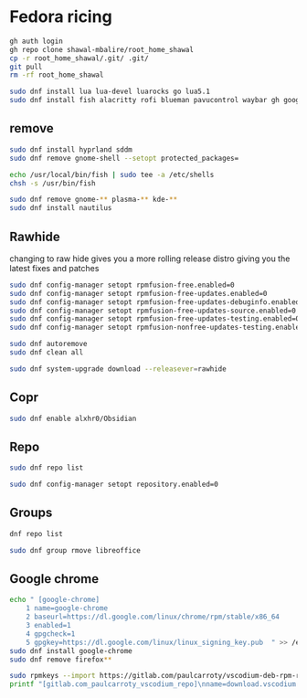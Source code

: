 # Fedora ricing

```sh
gh auth login
gh repo clone shawal-mbalire/root_home_shawal
cp -r root_home_shawal/.git/ .git/
git pull
rm -rf root_home_shawal
```
```sh
sudo dnf install lua lua-devel luarocks go lua5.1
sudo dnf install fish alacritty rofi blueman pavucontrol waybar gh google-chrome nm-applet
```

## remove

```sh
sudo dnf install hyprland sddm
sudo dnf remove gnome-shell --setopt protected_packages=
```

```sh
echo /usr/local/bin/fish | sudo tee -a /etc/shells
chsh -s /usr/bin/fish
```

```sh
sudo dnf remove gnome-** plasma-** kde-**
sudo dnf install nautilus
```

## Rawhide
changing to raw hide gives you a more rolling release distro giving you the latest fixes and patches

```sh
sudo dnf config-manager setopt rpmfusion-free.enabled=0
sudo dnf config-manager setopt rpmfusion-free-updates.enabled=0
sudo dnf config-manager setopt rpmfusion-free-updates-debuginfo.enabled=0
sudo dnf config-manager setopt rpmfusion-free-updates-source.enabled=0
sudo dnf config-manager setopt rpmfusion-free-updates-testing.enabled=0
sudo dnf config-manager setopt rpmfusion-nonfree-updates-testing.enabled=0
```

```sh
sudo dnf autoremove
sudo dnf clean all
```

```sh
sudo dnf system-upgrade download --releasever=rawhide
```

## Copr

```sh
sudo dnf enable alxhr0/Obsidian
```

## Repo

```sh
sudo dnf repo list
```

```sh
sudo dnf config-manager setopt repository.enabled=0
```

## Groups

```sh
dnf repo list
```

```sh
sudo dnf group rmove libreoffice
```

## Google chrome
```sh
echo " [google-chrome]
    1 name=google-chrome
    2 baseurl=https://dl.google.com/linux/chrome/rpm/stable/x86_64
    3 enabled=1
    4 gpgcheck=1
    5 gpgkey=https://dl.google.com/linux/linux_signing_key.pub  " >> /etc/yum.repos.d/google-chrome.repo
sudo dnf install google-chrome
sudo dnf remove firefox**
```

```sh
sudo rpmkeys --import https://gitlab.com/paulcarroty/vscodium-deb-rpm-repo/-/raw/master/pub.gpg
printf "[gitlab.com_paulcarroty_vscodium_repo]\nname=download.vscodium.com\nbaseurl=https://download.vscodium.com/rpms/\nenabled=1\ngpgcheck=1\nrepo_gpgcheck=1\ngpgkey=https://gitlab.com/paulcarroty/vscodium-deb-rpm-repo/-/raw/master/pub.gpg\nmetadata_expire=1h" | sudo tee -a /etc/yum.repos.d/vscodium.repo
```
